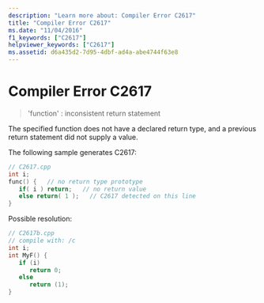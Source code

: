 ```yaml
---
description: "Learn more about: Compiler Error C2617"
title: "Compiler Error C2617"
ms.date: "11/04/2016"
f1_keywords: ["C2617"]
helpviewer_keywords: ["C2617"]
ms.assetid: d6a435d2-7d95-4dbf-ad4a-abe4744f63e8
---
```

# Compiler Error C2617

> 'function' : inconsistent return statement

The specified function does not have a declared return type, and a previous return statement did not supply a value.

The following sample generates C2617:

```cpp
// C2617.cpp
int i;
func() {   // no return type prototype
   if( i ) return;   // no return value
   else return( 1 );   // C2617 detected on this line
}
```

Possible resolution:

```cpp
// C2617b.cpp
// compile with: /c
int i;
int MyF() {
   if (i)
      return 0;
   else
      return (1);
}
```
